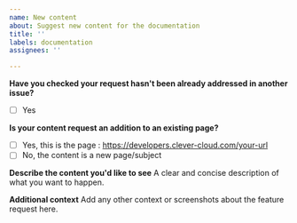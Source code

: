```yaml
---
name: New content
about: Suggest new content for the documentation
title: ''
labels: documentation
assignees: ''

---
```


**Have you checked your request hasn't been already addressed in another issue?**

- [ ]  Yes
 
**Is your content request an addition to an existing page?**

- [ ]  Yes, this is the page : https://developers.clever-cloud.com/your-url
- [ ]  No, the content is a new page/subject

**Describe the content you'd like to see**
A clear and concise description of what you want to happen.

**Additional context**
Add any other context or screenshots about the feature request here.
